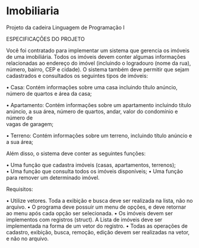 # Imobiliaria
Projeto da cadeira Linguagem de Programação I 

ESPECIFICAÇÕES	DO	PROJETO	

Você	 foi	 contratado	 para	 implementar	 um	 sistema	 que	 gerencia	 os	 imóveis	 de	 uma	imobiliária.	Todos	os	imóveis	devem	conter	algumas	informações	
relacionadas ao	endereço	do	imóvel	 (incluindo	 o	 logradouro	 (nome	 da	 rua),	 número,	 bairro,	 CEP	 e	 cidade).	O	 sistema	 também	deve	permitir	que
sejam	cadastrados	e	consultados	os	seguintes	tipos	de	imóveis:

• Casa:	 Contém	 informações	 sobre	 uma	 casa	 incluindo	 título	 anúncio, número de quartos e	área	da casa;

• Apartamento:	Contém	informações	sobre	um	apartamento	incluindo	título	anúncio,	a	sua	área,	número	de	quartos, andar,	 valor	 do	condomínio	e	número	de	
vagas	de	garagem;

• Terreno:	Contém	informações	sobre	um	terreno,	incluindo	título	anúncio	e	a	sua	área;

Além	disso,	o	sistema	deve	conter	as	seguintes	funções:

• Uma	função	que	cadastra	imóveis (casas,	apartamentos,	terrenos);	
• Uma	função	que	consulta	todos	os	imóveis	disponíveis;
• Uma	função	para	remover	um	determinado	imóvel.

Requisitos:

• Utilize	vetores.	Toda	a	exibição	e	busca	deve	ser	realizada	na	lista,	não	no	arquivo.
• O	 programa	 deve	 possuir	 um	menu	 de	 opções,	 e	 deve	 retornar	 ao	menu	 após	 cada	opção	ser	selecionada.
• Os	imóveis devem	ser	implementos	com	registros	(struct).	A	Lista	de	imóveis	deve	ser	implementada	na	forma	de	um	vetor do	registro.
• Todas	 as	 operações	 de	 cadastro,	 exibição,	 busca,	 remoção, edição devem	 ser	realizadas	na	vetor,	e	não	no	arquivo.
